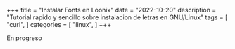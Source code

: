 +++
title = "Instalar Fonts en Loonix"
date = "2022-10-20"
description = "Tutorial rapido y sencillo sobre instalacion de letras en GNU/Linux"
tags = [
    "curl",
]
categories = [
    "linux",
]
+++

En progreso
